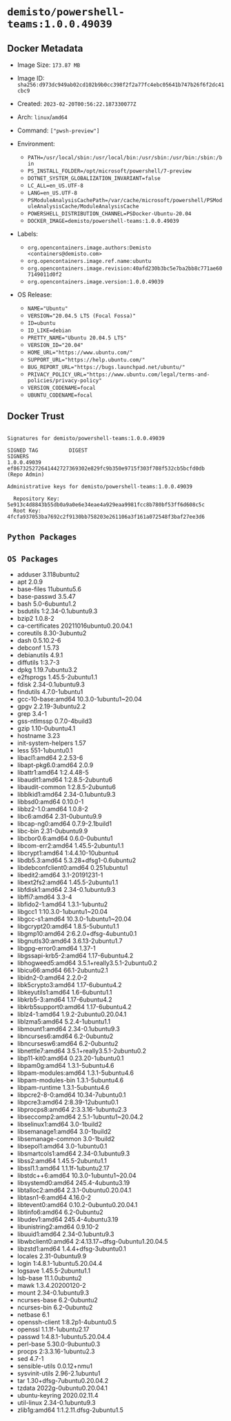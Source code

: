 # `demisto/powershell-teams:1.0.0.49039`
## Docker Metadata
- Image Size: `173.87 MB`
- Image ID: `sha256:d973dc949ab02cd102b9b0cc398f2f2a77fc4ebc05641b747b26f6f2dc41cbc9`
- Created: `2023-02-20T00:56:22.187330077Z`
- Arch: `linux`/`amd64`
- Command: `["pwsh-preview"]`
- Environment:
  - `PATH=/usr/local/sbin:/usr/local/bin:/usr/sbin:/usr/bin:/sbin:/bin`
  - `PS_INSTALL_FOLDER=/opt/microsoft/powershell/7-preview`
  - `DOTNET_SYSTEM_GLOBALIZATION_INVARIANT=false`
  - `LC_ALL=en_US.UTF-8`
  - `LANG=en_US.UTF-8`
  - `PSModuleAnalysisCachePath=/var/cache/microsoft/powershell/PSModuleAnalysisCache/ModuleAnalysisCache`
  - `POWERSHELL_DISTRIBUTION_CHANNEL=PSDocker-Ubuntu-20.04`
  - `DOCKER_IMAGE=demisto/powershell-teams:1.0.0.49039`
- Labels:
  - `org.opencontainers.image.authors:Demisto <containers@demisto.com>`
  - `org.opencontainers.image.ref.name:ubuntu`
  - `org.opencontainers.image.revision:40afd230b3bc5e7ba2bb8c771ae607149011d0f2`
  - `org.opencontainers.image.version:1.0.0.49039`

- OS Release:
  - `NAME="Ubuntu"`
  - `VERSION="20.04.5 LTS (Focal Fossa)"`
  - `ID=ubuntu`
  - `ID_LIKE=debian`
  - `PRETTY_NAME="Ubuntu 20.04.5 LTS"`
  - `VERSION_ID="20.04"`
  - `HOME_URL="https://www.ubuntu.com/"`
  - `SUPPORT_URL="https://help.ubuntu.com/"`
  - `BUG_REPORT_URL="https://bugs.launchpad.net/ubuntu/"`
  - `PRIVACY_POLICY_URL="https://www.ubuntu.com/legal/terms-and-policies/privacy-policy"`
  - `VERSION_CODENAME=focal`
  - `UBUNTU_CODENAME=focal`

## Docker Trust
```

Signatures for demisto/powershell-teams:1.0.0.49039

SIGNED TAG          DIGEST                                                             SIGNERS
1.0.0.49039         ef867325272641442727369302e829fc9b350e9715f303f708f532cb5bcfd0db   (Repo Admin)

Administrative keys for demisto/powershell-teams:1.0.0.49039

  Repository Key:	5e913c4d8843b55db0a9a0e6e34eae4a929eaa9981fcc8b780bf53ff6d608c5c
  Root Key:	4fcfa937053ba7692c2f9130bb758203e261106a3f161a072548f3baf27ee3d6

```

## `Python Packages`


## `OS Packages`

* adduser	3.118ubuntu2
* apt	2.0.9
* base-files	11ubuntu5.6
* base-passwd	3.5.47
* bash	5.0-6ubuntu1.2
* bsdutils	1:2.34-0.1ubuntu9.3
* bzip2	1.0.8-2
* ca-certificates	20211016ubuntu0.20.04.1
* coreutils	8.30-3ubuntu2
* dash	0.5.10.2-6
* debconf	1.5.73
* debianutils	4.9.1
* diffutils	1:3.7-3
* dpkg	1.19.7ubuntu3.2
* e2fsprogs	1.45.5-2ubuntu1.1
* fdisk	2.34-0.1ubuntu9.3
* findutils	4.7.0-1ubuntu1
* gcc-10-base:amd64	10.3.0-1ubuntu1~20.04
* gpgv	2.2.19-3ubuntu2.2
* grep	3.4-1
* gss-ntlmssp	0.7.0-4build3
* gzip	1.10-0ubuntu4.1
* hostname	3.23
* init-system-helpers	1.57
* less	551-1ubuntu0.1
* libacl1:amd64	2.2.53-6
* libapt-pkg6.0:amd64	2.0.9
* libattr1:amd64	1:2.4.48-5
* libaudit1:amd64	1:2.8.5-2ubuntu6
* libaudit-common	1:2.8.5-2ubuntu6
* libblkid1:amd64	2.34-0.1ubuntu9.3
* libbsd0:amd64	0.10.0-1
* libbz2-1.0:amd64	1.0.8-2
* libc6:amd64	2.31-0ubuntu9.9
* libcap-ng0:amd64	0.7.9-2.1build1
* libc-bin	2.31-0ubuntu9.9
* libcbor0.6:amd64	0.6.0-0ubuntu1
* libcom-err2:amd64	1.45.5-2ubuntu1.1
* libcrypt1:amd64	1:4.4.10-10ubuntu4
* libdb5.3:amd64	5.3.28+dfsg1-0.6ubuntu2
* libdebconfclient0:amd64	0.251ubuntu1
* libedit2:amd64	3.1-20191231-1
* libext2fs2:amd64	1.45.5-2ubuntu1.1
* libfdisk1:amd64	2.34-0.1ubuntu9.3
* libffi7:amd64	3.3-4
* libfido2-1:amd64	1.3.1-1ubuntu2
* libgcc1	1:10.3.0-1ubuntu1~20.04
* libgcc-s1:amd64	10.3.0-1ubuntu1~20.04
* libgcrypt20:amd64	1.8.5-5ubuntu1.1
* libgmp10:amd64	2:6.2.0+dfsg-4ubuntu0.1
* libgnutls30:amd64	3.6.13-2ubuntu1.7
* libgpg-error0:amd64	1.37-1
* libgssapi-krb5-2:amd64	1.17-6ubuntu4.2
* libhogweed5:amd64	3.5.1+really3.5.1-2ubuntu0.2
* libicu66:amd64	66.1-2ubuntu2.1
* libidn2-0:amd64	2.2.0-2
* libk5crypto3:amd64	1.17-6ubuntu4.2
* libkeyutils1:amd64	1.6-6ubuntu1.1
* libkrb5-3:amd64	1.17-6ubuntu4.2
* libkrb5support0:amd64	1.17-6ubuntu4.2
* liblz4-1:amd64	1.9.2-2ubuntu0.20.04.1
* liblzma5:amd64	5.2.4-1ubuntu1.1
* libmount1:amd64	2.34-0.1ubuntu9.3
* libncurses6:amd64	6.2-0ubuntu2
* libncursesw6:amd64	6.2-0ubuntu2
* libnettle7:amd64	3.5.1+really3.5.1-2ubuntu0.2
* libp11-kit0:amd64	0.23.20-1ubuntu0.1
* libpam0g:amd64	1.3.1-5ubuntu4.6
* libpam-modules:amd64	1.3.1-5ubuntu4.6
* libpam-modules-bin	1.3.1-5ubuntu4.6
* libpam-runtime	1.3.1-5ubuntu4.6
* libpcre2-8-0:amd64	10.34-7ubuntu0.1
* libpcre3:amd64	2:8.39-12ubuntu0.1
* libprocps8:amd64	2:3.3.16-1ubuntu2.3
* libseccomp2:amd64	2.5.1-1ubuntu1~20.04.2
* libselinux1:amd64	3.0-1build2
* libsemanage1:amd64	3.0-1build2
* libsemanage-common	3.0-1build2
* libsepol1:amd64	3.0-1ubuntu0.1
* libsmartcols1:amd64	2.34-0.1ubuntu9.3
* libss2:amd64	1.45.5-2ubuntu1.1
* libssl1.1:amd64	1.1.1f-1ubuntu2.17
* libstdc++6:amd64	10.3.0-1ubuntu1~20.04
* libsystemd0:amd64	245.4-4ubuntu3.19
* libtalloc2:amd64	2.3.1-0ubuntu0.20.04.1
* libtasn1-6:amd64	4.16.0-2
* libtevent0:amd64	0.10.2-0ubuntu0.20.04.1
* libtinfo6:amd64	6.2-0ubuntu2
* libudev1:amd64	245.4-4ubuntu3.19
* libunistring2:amd64	0.9.10-2
* libuuid1:amd64	2.34-0.1ubuntu9.3
* libwbclient0:amd64	2:4.13.17~dfsg-0ubuntu1.20.04.5
* libzstd1:amd64	1.4.4+dfsg-3ubuntu0.1
* locales	2.31-0ubuntu9.9
* login	1:4.8.1-1ubuntu5.20.04.4
* logsave	1.45.5-2ubuntu1.1
* lsb-base	11.1.0ubuntu2
* mawk	1.3.4.20200120-2
* mount	2.34-0.1ubuntu9.3
* ncurses-base	6.2-0ubuntu2
* ncurses-bin	6.2-0ubuntu2
* netbase	6.1
* openssh-client	1:8.2p1-4ubuntu0.5
* openssl	1.1.1f-1ubuntu2.17
* passwd	1:4.8.1-1ubuntu5.20.04.4
* perl-base	5.30.0-9ubuntu0.3
* procps	2:3.3.16-1ubuntu2.3
* sed	4.7-1
* sensible-utils	0.0.12+nmu1
* sysvinit-utils	2.96-2.1ubuntu1
* tar	1.30+dfsg-7ubuntu0.20.04.2
* tzdata	2022g-0ubuntu0.20.04.1
* ubuntu-keyring	2020.02.11.4
* util-linux	2.34-0.1ubuntu9.3
* zlib1g:amd64	1:1.2.11.dfsg-2ubuntu1.5

